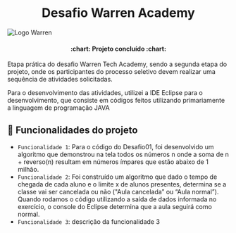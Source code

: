 <h1 align="center"> Desafio Warren Academy</h1>

![Logo Warren](https://user-images.githubusercontent.com/97263637/167319087-be4ab81f-6aab-4286-8618-df56eeb67463.PNG)
<h4 align="center">
:chart: Projeto concluído :chart:
  </h4>


Etapa prática do desafio Warren Tech Academy, sendo a segunda etapa do projeto, onde os participantes do processo seletivo devem realizar uma sequência de atividades solicitadas.

Para o desenvolvimento das atividades, utilizei a IDE Eclipse para o desenvolvimento, que consiste em códigos feitos utilizando primariamente a linguagem de programação JAVA

## :hammer: Funcionalidades do projeto

- `Funcionalidade 1`: Para o código do Desafio01, foi desenvolvido um algoritmo que demonstrou na tela todos os números n onde a soma de n + reverso(n) resultam em números ímpares que estão abaixo de 1 milhão.
- `Funcionalidade 2`: Foi construído um algoritmo que dado o tempo de chegada de cada aluno e o limite x de alunos presentes, determina se a classe vai ser cancelada ou não ("Aula cancelada” ou “Aula normal”). Quando rodamos o código utilizando a saída de dados informada no exercício, o console do Eclipse determina que a aula seguirá como normal.
- `Funcionalidade 3`: descrição da funcionalidade 3
